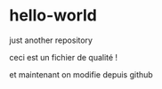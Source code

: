 # hello-world
just another repository

ceci est un fichier de qualité !

et maintenant on modifie depuis github
